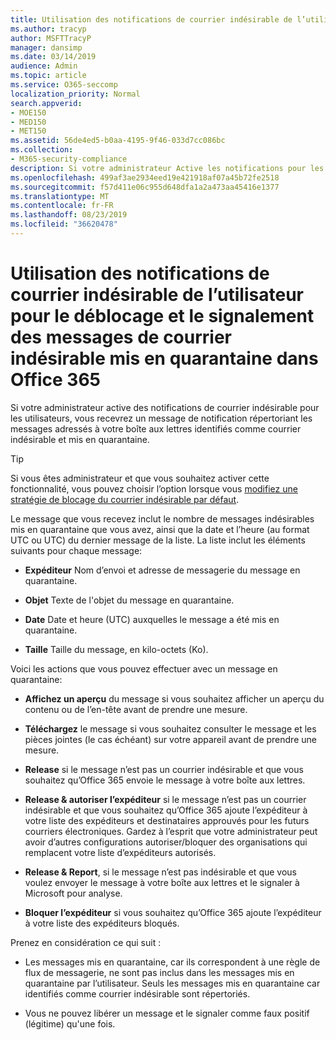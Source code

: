 ```yaml
---
title: Utilisation des notifications de courrier indésirable de l’utilisateur pour le déblocage et le signalement des messages de courrier indésirable mis en quarantaine dans Office 365
ms.author: tracyp
author: MSFTTracyP
manager: dansimp
ms.date: 03/14/2019
audience: Admin
ms.topic: article
ms.service: O365-seccomp
localization_priority: Normal
search.appverid:
- MOE150
- MED150
- MET150
ms.assetid: 56de4ed5-b0aa-4195-9f46-033d7cc086bc
ms.collection:
- M365-security-compliance
description: Si votre administrateur Active les notifications pour les utilisateurs, vous recevrez un message de notification répertoriant les messages envoyés à votre boîte aux lettres identifiés comme courriers indésirables, en masse ou par hameçonnage. Vous pouvez publier ou signaler des messages après leur notification.
ms.openlocfilehash: 499af3ae2934eed19e421918af07a45b72fe2518
ms.sourcegitcommit: f57d411e06c955d648dfa1a2a473aa45416e1377
ms.translationtype: MT
ms.contentlocale: fr-FR
ms.lasthandoff: 08/23/2019
ms.locfileid: "36620478"
---
```

# <a name="use-user-spam-notifications-to-release-and-report-quarantined-messages-in-office-365"></a>Utilisation des notifications de courrier indésirable de l’utilisateur pour le déblocage et le signalement des messages de courrier indésirable mis en quarantaine dans Office 365

Si votre administrateur active des notifications de courrier indésirable pour les utilisateurs, vous recevrez un message de notification répertoriant les messages adressés à votre boîte aux lettres identifiés comme courrier indésirable et mis en quarantaine.
  
> [!TIP]
> Si vous êtes administrateur et que vous souhaitez activer cette fonctionnalité, vous pouvez choisir l’option lorsque vous [modifiez une stratégie de blocage du courrier indésirable par défaut](https://go.microsoft.com/fwlink/?LinkId=800313). 
  
Le message que vous recevez inclut le nombre de messages indésirables mis en quarantaine que vous avez, ainsi que la date et l’heure (au format UTC ou UTC) du dernier message de la liste. La liste inclut les éléments suivants pour chaque message:
  
- **Expéditeur** Nom d’envoi et adresse de messagerie du message en quarantaine. 
    
- **Objet** Texte de l'objet du message en quarantaine. 
    
- **Date** Date et heure (UTC) auxquelles le message a été mis en quarantaine. 
    
- **Taille** Taille du message, en kilo-octets (Ko). 
    
Voici les actions que vous pouvez effectuer avec un message en quarantaine:

- **Affichez un aperçu** du message si vous souhaitez afficher un aperçu du contenu ou de l’en-tête avant de prendre une mesure.

- **Téléchargez** le message si vous souhaitez consulter le message et les pièces jointes (le cas échéant) sur votre appareil avant de prendre une mesure.

- **Release** si le message n’est pas un courrier indésirable et que vous souhaitez qu’Office 365 envoie le message à votre boîte aux lettres.

- **Release & autoriser l’expéditeur** si le message n’est pas un courrier indésirable et que vous souhaitez qu’Office 365 ajoute l’expéditeur à votre liste des expéditeurs et destinataires approuvés pour les futurs courriers électroniques. Gardez à l’esprit que votre administrateur peut avoir d’autres configurations autoriser/bloquer des organisations qui remplacent votre liste d’expéditeurs autorisés.

- **Release & Report**, si le message n’est pas indésirable et que vous voulez envoyer le message à votre boîte aux lettres et le signaler à Microsoft pour analyse.

- **Bloquer l’expéditeur** si vous souhaitez qu’Office 365 ajoute l’expéditeur à votre liste des expéditeurs bloqués.

Prenez en considération ce qui suit :
  
- Les messages mis en quarantaine, car ils correspondent à une règle de flux de messagerie, ne sont pas inclus dans les messages mis en quarantaine par l’utilisateur. Seuls les messages mis en quarantaine car identifiés comme courrier indésirable sont répertoriés.
    
- Vous ne pouvez libérer un message et le signaler comme faux positif (légitime) qu'une fois.
    

